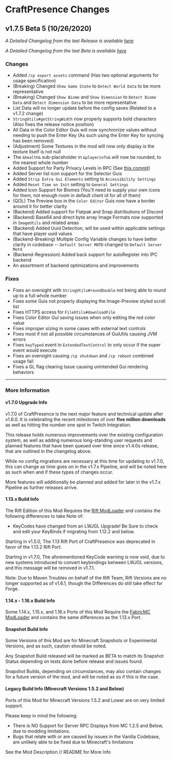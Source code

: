 # CraftPresence Changes

## v1.7.5 Beta 5 (10/26/2020)

_A Detailed Changelog from the last Release is available [here](https://gitlab.com/CDAGaming/CraftPresence/-/compare/release%2Fv1.7.2...release%2Fv1.7.5+Beta.5)_

_A Detailed Changelog from the last Beta is available [here](https://gitlab.com/CDAGaming/CraftPresence/-/compare/release%2Fv1.7.5+Beta.4...release%2Fv1.7.5+Beta.5)_

### Changes

*   Added `/cp export assets` command (Has two optional arguments for usage specification)
*   (Breaking) Changed `Show Game State` to `Detect World Data` to be more representative
*   (Breaking) Changed `Show Biome` and `Show Dimension` to `Detect Biome Data` and `Detect Dimension Data` to be more representative
*   List Data will no longer update before the config saves (Related to a v1.7.2 change)
*   `StringUtils#getStringWidth` now properly supports bold characters (Also fixes the release notice position)
*   All Data in the Color Editor Guis will now synchronize values without needing to push the Enter Key (As such using the Enter Key for syncing has been removed)
*   (Adjustment) Some Textures in the mod will now only display is the texture itself is not null
*   The `&health&` sub-placeholder in `&playerinfo&` will now be rounded, to the nearest whole number
*   Added Support for Party Privacy Levels in RPC (See [this commit](https://github.com/discord/discord-rpc/pull/306/))
*   Added Server list icon support for the Selector Guis
*   Added `Strip Extra Gui Elements` setting to `Accessibility Settings`
*   Added `Reset Time on Init` setting to `General Settings`
*   Added Icon Support for Biomes (You'll need to supply your own icons for them, not enough room in default client id for all of them)
*   (QOL) The Preview box in the `Color Editor` Guis now have a border around it for better clarity
*   (Backend) Added support for Flatpak and Snap distributions of Discord
*   (Backend) Base64 and direct byte array Image Formats now supported in `ImageUtils` and related areas
*   (Backend) Added Uuid Detection, will be used within applicable settings that have player uuid values
*   (Backend-Breaking) Multiple Config Variable changes to have better clarity in codebase -- `Default Server MOTD` changed to `Default Server Motd`
*   (Backend-Regression) Added back support for autoRegister into IPC backend
*   An assortment of backend optimizations and improvements

### Fixes

*   Fixes an oversight with `StringUtils#roundDouble` not being able to round up to a full whole number
*   Fixes some Guis not properly displaying the Image-Preview styled scroll list
*   Fixes HTTPS access for `FileUtils#downloadFile`
*   Fixes Color Editor Gui saving issues when only editing the red color value
*   Fixes improper sizing in some cases with external text controls
*   Fixes most if not all possible circumstances of GuiUtils causing JVM errors
*   Fixes `keyTyped` event in `ExtendedTextControl` to only occur if the super event would execute
*   Fixes an oversight causing `/cp shutdown` and `/cp reboot` combined usage fail
*   Fixes a GL flag clearing Issue causing unintended Gui rendering behaviors

___

### More Information

#### v1.7.0 Upgrade Info

v1.7.0 of CraftPresence is the next major feature and technical update after v1.6.0.
It is celebrating the recent milestones of over **five million downloads** as well as hitting the number one spot in Twitch Integration.

This release holds numerous improvements over the existing configuration system, as well as adding numerous long-standing user requests and planned features that have been queued over time since v1.4.0s release,
that are outlined in the changelog above.

While no config migrations are necessary at this time for updating to v1.7.0, this can change as time goes on in the v1.7.x Pipeline, and will be noted here as such when and if these types of changes occur.

More features will additionally be planned and added for later in the v1.7.x Pipeline as further releases arrive.

#### 1.13.x Build Info

The Rift Edition of this Mod Requires the [Rift ModLoader](https://www.curseforge.com/minecraft/mc-mods/rift) and contains the following differences to take Note of:

*   KeyCodes have changed from an LWJGL Upgrade! Be Sure to check and edit your KeyBinds if migrating from 1.12.2 and below.

Starting in v1.5.0, The 1.13 Rift Port of CraftPresence was deprecated in favor of the 1.13.2 Rift Port.

Starting in v1.7.0, The aforementioned KeyCode warning is now void, due to new systems introduced to convert keybindings between LWJGL versions, and this message will be removed in v1.7.1.

Note: Due to Maven Troubles on behalf of the Rift Team, Rift Versions are no longer supported as of v1.6.1, though the Differences do still take effect for Forge.

#### 1.14.x - 1.16.x Build Info

Some 1.14.x, 1.15.x, and 1.16.x Ports of this Mod Require the [FabricMC ModLoader](https://www.curseforge.com/minecraft/mc-mods/fabric-api) and contains the same differences as the 1.13.x Port.

#### Snapshot Build Info

Some Versions of this Mod are for Minecraft Snapshots or Experimental Versions, and as such, caution should be noted.

Any Snapshot Build released will be marked as BETA to match its Snapshot Status depending on tests done before release and issues found.

Snapshot Builds, depending on circumstances, may also contain changes for a future version of the mod, and will be noted as so if this is the case.

#### Legacy Build Info (Minecraft Versions 1.5.2 and Below)

Ports of this Mod for Minecraft Versions 1.5.2 and Lower are on very limited support.

Please keep in mind the following:

*   There is NO Support for Server RPC Displays from MC 1.2.5 and Below, due to modding limitations.
*   Bugs that relate with or are caused by issues in the Vanilla Codebase, are unlikely able to be fixed due to Minecraft's limitations

See the Mod Description // README for More Info
